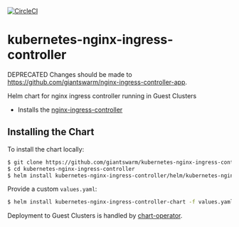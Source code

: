 [![CircleCI](https://circleci.com/gh/giantswarm/kubernetes-nginx-ingress-controller.svg?style=shield&circle-token=beb2d4248f0f227ce6618f71b2c35e841b903c04)](https://circleci.com/gh/giantswarm/kubernetes-nginx-ingress-controller)

# kubernetes-nginx-ingress-controller

DEPRECATED Changes should be made to https://github.com/giantswarm/nginx-ingress-controller-app.

Helm chart for nginx ingress controller running in Guest Clusters


* Installs the [nginx-ingress-controller](https://github.com/nginxinc/kubernetes-ingress)

## Installing the Chart

To install the chart locally:

```bash
$ git clone https://github.com/giantswarm/kubernetes-nginx-ingress-controller.git
$ cd kubernetes-nginx-ingress-controller
$ helm install kubernetes-nginx-ingress-controller/helm/kubernetes-nginx-ingress-controller-chart
```

Provide a custom `values.yaml`:

```bash
$ helm install kubernetes-nginx-ingress-controller-chart -f values.yaml
```

Deployment to Guest Clusters is handled by [chart-operator](https://github.com/giantswarm/chart-operator).
